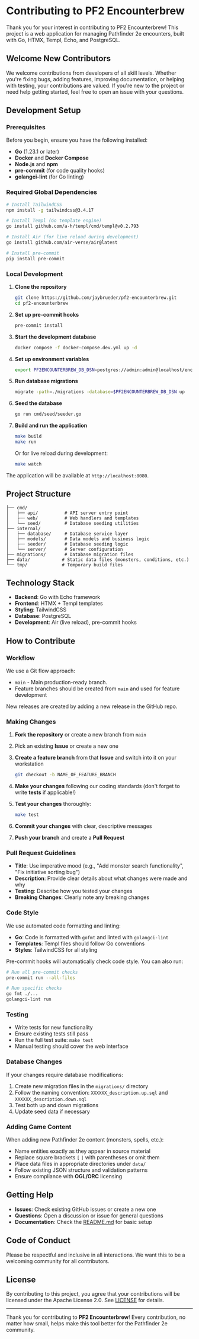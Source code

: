 # Contributing to PF2 Encounterbrew

Thank you for your interest in contributing to PF2 Encounterbrew! This project is a web application for managing Pathfinder 2e encounters, built with Go, HTMX, Templ, Echo, and PostgreSQL.

## Welcome New Contributors

We welcome contributions from developers of all skill levels. Whether you're fixing bugs, adding features, improving documentation, or helping with testing, your contributions are valued. If you're new to the project or need help getting started, feel free to open an issue with your questions.

## Development Setup

### Prerequisites

Before you begin, ensure you have the following installed:

- **Go** (1.23.1 or later)
- **Docker** and **Docker Compose**
- **Node.js** and **npm**
- **pre-commit** (for code quality hooks)
- **golangci-lint** (for Go linting)

### Required Global Dependencies

```bash
# Install TailwindCSS
npm install -g tailwindcss@3.4.17

# Install Templ (Go template engine)
go install github.com/a-h/templ/cmd/templ@v0.2.793

# Install Air (for live reload during development)
go install github.com/air-verse/air@latest

# Install pre-commit
pip install pre-commit
```

### Local Development

1. **Clone the repository**
   ```bash
   git clone https://github.com/jaybrueder/pf2-encounterbrew.git
   cd pf2-encounterbrew
   ```

2. **Set up pre-commit hooks**
   ```bash
   pre-commit install
   ```

3. **Start the development database**
   ```bash
   docker compose -f docker-compose.dev.yml up -d
   ```

4. **Set up environment variables**
   ```bash
   export PF2ENCOUNTERBREW_DB_DSN=postgres://admin:admin@localhost/encounterbrew?sslmode=disable
   ```

5. **Run database migrations**
   ```bash
   migrate -path=./migrations -database=$PF2ENCOUNTERBREW_DB_DSN up
   ```

6. **Seed the database**
   ```bash
   go run cmd/seed/seeder.go
   ```

7. **Build and run the application**
   ```bash
   make build
   make run
   ```

   Or for live reload during development:
   ```bash
   make watch
   ```

The application will be available at `http://localhost:8080`.

## Project Structure

```
├── cmd/
│   ├── api/          # API server entry point
│   ├── web/          # Web handlers and templates
│   └── seed/         # Database seeding utilities
├── internal/
│   ├── database/     # Database service layer
│   ├── models/       # Data models and business logic
│   ├── seeder/       # Database seeding logic
│   └── server/       # Server configuration
├── migrations/       # Database migration files
├── data/            # Static data files (monsters, conditions, etc.)
└── tmp/             # Temporary build files
```

## Technology Stack

- **Backend**: Go with Echo framework
- **Frontend**: HTMX + Templ templates
- **Styling**: TailwindCSS
- **Database**: PostgreSQL
- **Development**: Air (live reload), pre-commit hooks

## How to Contribute

### Workflow

We use a Git flow approach:
- `main` - Main production-ready branch.
- Feature branches should be created from `main` and used for feature development

New releases are created by adding a new release in the GitHub repo.

### Making Changes

1. **Fork the repository** or create a new branch from `main`
2. Pick an existing **Issue** or create a new one
3. **Create a feature branch** from that **Issue** and switch into it on your workstation
   ```bash
   git checkout -b NAME_OF_FEATURE_BRANCH
   ```

4. **Make your changes** following our coding standards (don't forget to write **tests** if applicable!)
5. **Test your changes** thoroughly:
   ```bash
   make test
   ```

6. **Commit your changes** with clear, descriptive messages
7. **Push your branch** and create a **Pull Request**

### Pull Request Guidelines

- **Title**: Use imperative mood (e.g., "Add monster search functionality", "Fix initiative sorting bug")
- **Description**: Provide clear details about what changes were made and why
- **Testing**: Describe how you tested your changes
- **Breaking Changes**: Clearly note any breaking changes

### Code Style

We use automated code formatting and linting:

- **Go**: Code is formatted with `gofmt` and linted with `golangci-lint`
- **Templates**: Templ files should follow Go conventions
- **Styles**: TailwindCSS for all styling

Pre-commit hooks will automatically check code style. You can also run:
```bash
# Run all pre-commit checks
pre-commit run --all-files

# Run specific checks
go fmt ./...
golangci-lint run
```

### Testing

- Write tests for new functionality
- Ensure existing tests still pass
- Run the full test suite: `make test`
- Manual testing should cover the web interface

### Database Changes

If your changes require database modifications:

1. Create new migration files in the `migrations/` directory
2. Follow the naming convention: `XXXXXX_description.up.sql` and `XXXXXX_description.down.sql`
3. Test both up and down migrations
4. Update seed data if necessary

### Adding Game Content

When adding new Pathfinder 2e content (monsters, spells, etc.):

- Name entities exactly as they appear in source material
- Replace square brackets `[` `]` with parentheses or omit them
- Place data files in appropriate directories under `data/`
- Follow existing JSON structure and validation patterns
- Ensure compliance with **OGL/ORC** licensing

## Getting Help

- **Issues**: Check existing GitHub issues or create a new one
- **Questions**: Open a discussion or issue for general questions
- **Documentation**: Check the [README.md](README.md) for basic setup

## Code of Conduct

Please be respectful and inclusive in all interactions. We want this to be a welcoming community for all contributors.

## License

By contributing to this project, you agree that your contributions will be licensed under the Apache License 2.0. See [LICENSE](LICENSE) for details.

---

Thank you for contributing to **PF2 Encounterbrew**! Every contribution, no matter how small, helps make this tool better for the Pathfinder 2e community.
